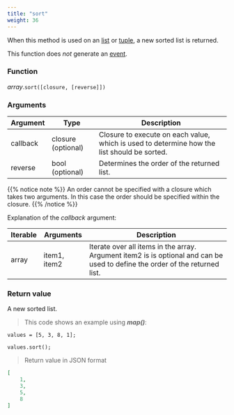 ```yaml
---
title: "sort"
weight: 36
---
```


When this method is used on an [list](..) or [tuple](../../tuple), a new sorted list is returned.

This function does *not* generate an [event](../../../events).

### Function

*array*.`sort([closure, [reverse]])`

### Arguments

Argument | Type | Description
-------- | ---- | -----------
callback | closure (optional) | Closure to execute on each value, which is used to determine how the list should be sorted.
reverse | bool (optional) | Determines the order of the returned list.

{{% notice note %}}
An order cannot be specified with a closure which takes two arguments. In this case the order should be specified within the closure.
{{% /notice %}}

Explanation of the *callback* argument:

Iterable | Arguments   | Description
-------- | ----------- | -----------
array    | item1, item2 | Iterate over all items in the array. Argument item2 is is optional and can be used to define the order of the returned list.

### Return value

A new sorted list.

> This code shows an example using ***map()***:

```thingsdb,json_response
values = [5, 3, 8, 1];

values.sort();
```

> Return value in JSON format

```json
[
    1,
    3,
    5,
    8
]
```
